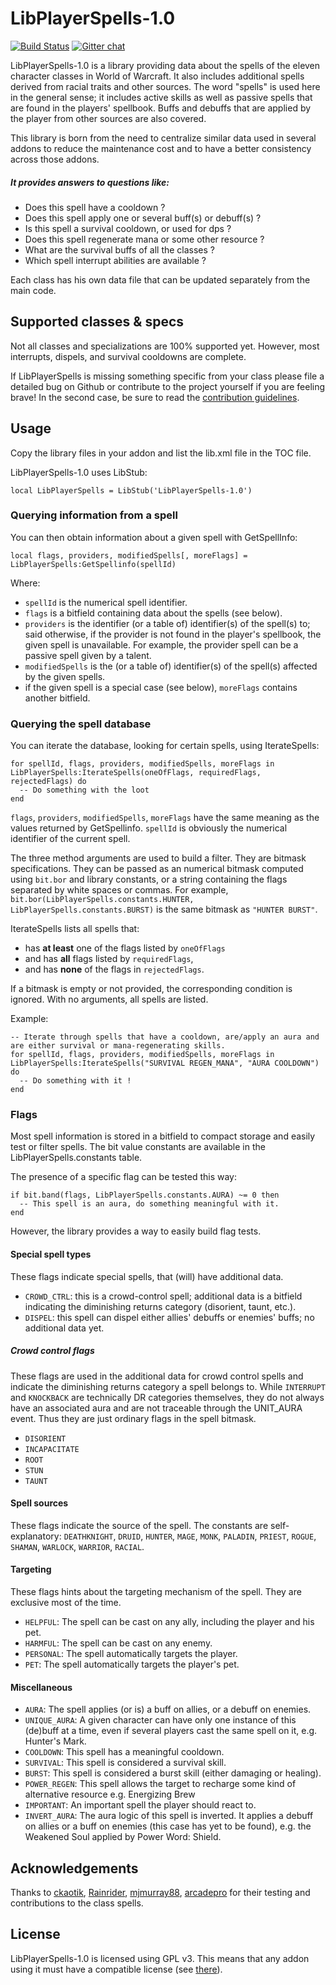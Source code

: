 LibPlayerSpells-1.0
===================

[![Build Status](https://travis-ci.org/AdiAddons/LibPlayerSpells-1.0.svg?branch=master)](https://travis-ci.org/AdiAddons/LibPlayerSpells-1.0) [![Gitter chat](https://badges.gitter.im/Join%20Chat.svg)](https://gitter.im/AdiButtons/LibPlayerSpells-1.0)

LibPlayerSpells-1.0 is a library providing data about the spells of the eleven character classes in World of Warcraft. It also includes additional spells derived from racial traits and other sources. The word "spells" is used here in the general sense; it includes active skills as well as passive spells that are found in the players' spellbook. Buffs and debuffs that are applied by the player from other sources are also covered.

This library is born from the need to centralize similar data used in several addons to reduce the maintenance cost and to have a better consistency across those addons.

##### It provides answers to questions like:

* Does this spell have a cooldown ?
* Does this spell apply one or several buff(s) or debuff(s) ?
* Is this spell a survival cooldown, or used for dps ?
* Does this spell regenerate mana or some other resource ?
* What are the survival buffs of all the classes ?
* Which spell interrupt abilities are available ?

Each class has his own data file that can be updated separately from the main code.

## Supported classes & specs

Not all classes and specializations are 100% supported yet. However, most interrupts, dispels, and survival cooldowns are complete.

If LibPlayerSpells is missing something specific from your class please file a detailed bug on Github or contribute to the project yourself if you are feeling brave! In the second case, be sure to read the [contribution guidelines](https://github.com/AdiButtons/LibPlayerSpells-1.0/wiki/Contribution-Guidelines).

## Usage

Copy the library files in your addon and list the lib.xml file in the TOC file.

LibPlayerSpells-1.0 uses LibStub:
```
local LibPlayerSpells = LibStub('LibPlayerSpells-1.0')
```
### Querying information from a spell

You can then obtain information about a given spell with GetSpellInfo:
```
local flags, providers, modifiedSpells[, moreFlags] = LibPlayerSpells:GetSpellinfo(spellId)
```
Where:

* `spellId` is the numerical spell identifier.
* `flags` is a bitfield containing data about the spells (see below).
* `providers` is the identifier (or a table of) identifier(s) of the spell(s) to; said otherwise, if the provider is not found in the player's spellbook, the given spell is unavailable. For example, the provider spell can be a passive spell given by a talent.
* `modifiedSpells` is the (or a table of) identifier(s) of the spell(s) affected by the given spells.
* if the given spell is a special case (see below), `moreFlags` contains another bitfield.

### Querying the spell database

You can iterate the database, looking for certain spells, using IterateSpells:
```
for spellId, flags, providers, modifiedSpells, moreFlags in LibPlayerSpells:IterateSpells(oneOfFlags, requiredFlags, rejectedFlags) do
  -- Do something with the loot
end
```
`flags`, `providers`, `modifiedSpells`, `moreFlags` have the same meaning as the values returned by GetSpellinfo. `spellId` is obviously the numerical identifier of the current spell.

The three method arguments are used to build a filter. They are bitmask specifications. They can be passed as an numerical bitmask computed using `bit.bor` and library constants, or a string containing the flags separated by white spaces or commas. For example, `bit.bor(LibPlayerSpells.constants.HUNTER, LibPlayerSpells.constants.BURST)` is the same bitmask as `"HUNTER BURST"`.

IterateSpells lists all spells that:

* has **at least** one of the flags listed by `oneOfFlags`
* and has **all** flags listed by `requiredFlags`,
* and has **none** of the flags in `rejectedFlags`.

If a bitmask is empty or not provided, the corresponding condition is ignored. With no arguments, all spells are listed.

Example:
```
-- Iterate through spells that have a cooldown, are/apply an aura and are either survival or mana-regenerating skills.
for spellId, flags, providers, modifiedSpells, moreFlags in LibPlayerSpells:IterateSpells("SURVIVAL REGEN_MANA", "AURA COOLDOWN") do
  -- Do something with it !
end
```
### Flags

Most spell information is stored in a bitfield to compact storage and easily test or filter spells. The bit value constants are available in the LibPlayerSpells.constants table.

The presence of a specific flag can be tested this way:
```
if bit.band(flags, LibPlayerSpells.constants.AURA) ~= 0 then
  -- This spell is an aura, do something meaningful with it.
end
```

However, the library provides a way to easily build flag tests.

#### Special spell types

These flags indicate special spells, that (will) have additional data.

* `CROWD_CTRL`: this is a crowd-control spell; additional data is a bitfield indicating the diminishing returns category (disorient, taunt, etc.).
* `DISPEL`: this spell can dispel either allies' debuffs or enemies' buffs; no additional data yet.

##### Crowd control flags

These flags are used in the additional data for crowd control spells and indicate the diminishing returns category a spell belongs to. While `INTERRUPT` and `KNOCKBACK` are technically DR categories themselves, they do not always have an associated aura and are not traceable through the UNIT_AURA event. Thus they are just ordinary flags in the spell bitmask.

* `DISORIENT`
* `INCAPACITATE`
* `ROOT`
* `STUN`
* `TAUNT`

#### Spell sources

These flags indicate the source of the spell. The constants are self-explanatory: `DEATHKNIGHT`, `DRUID`, `HUNTER`, `MAGE`, `MONK`, `PALADIN`, `PRIEST`, `ROGUE`, `SHAMAN`, `WARLOCK`, `WARRIOR`, `RACIAL`.

#### Targeting

These flags hints about the targeting mechanism of the spell. They are exclusive most of the time.

* `HELPFUL`: The spell can be cast on any ally, including the player and his pet.
* `HARMFUL`: The spell can be cast on any enemy.
* `PERSONAL`: The spell automatically targets the player.
* `PET`: The spell automatically targets the player's pet.

#### Miscellaneous

* `AURA`: The spell applies (or is) a buff on allies, or a debuff on enemies.
* `UNIQUE_AURA`: A given character can have only one instance of this (de)buff at a time, even if several players cast the same spell on it, e.g. Hunter's Mark.
* `COOLDOWN`: This spell has a meaningful cooldown.
* `SURVIVAL`: This spell is considered a survival skill.
* `BURST`: This spell is considered a burst skill (either damaging or healing).
* `POWER_REGEN`: This spell allows the target to recharge some kind of alternative resource e.g. Energizing Brew
* `IMPORTANT`: An important spell the player should react to.
* `INVERT_AURA`: The aura logic of this spell is inverted. It applies a debuff on allies or a buff on enemies (this case has yet to be found), e.g. the Weakened Soul applied by Power Word: Shield.

## Acknowledgements

Thanks to [ckaotik](https://github.com/ckaotik), [Rainrider](https://github.com/Rainrider), [mjmurray88](https://github.com/mjmurray88), [arcadepro](https://github.com/arcadepro) for their testing and contributions to the class spells.

## License

LibPlayerSpells-1.0 is licensed using GPL v3. This means that any addon using it must have a compatible license (see [there](https://www.gnu.org/licenses/quick-guide-gplv3.html)).
